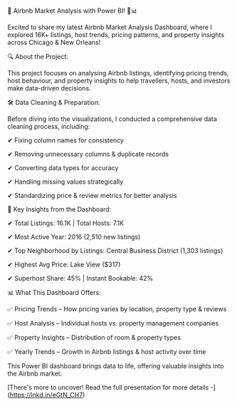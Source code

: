 🚀 Airbnb Market Analysis with Power BI! 🏡📊 



Excited to share my latest Airbnb Market Analysis Dashboard, where I explored 16K+ listings, host trends, pricing patterns, and property insights across Chicago & New Orleans!



🔍 About the Project:

This project focuses on analysing Airbnb listings, identifying pricing trends, host behaviour, and property insights to help travellers, hosts, and investors make data-driven decisions.



🛠 Data Cleaning & Preparation:

Before diving into the visualizations, I conducted a comprehensive data cleaning process, including:

✔ Fixing column names for consistency

✔ Removing unnecessary columns & duplicate records

✔ Converting data types for accuracy

✔ Handling missing values strategically

✔ Standardizing price & review metrics for better analysis



📌 Key Insights from the Dashboard:

✔ Total Listings: 16.1K | Total Hosts: 7.1K

✔ Most Active Year: 2016 (2,510 new listings)

✔ Top Neighborhood by Listings: Central Business District (1,303 listings)

✔ Highest Avg Price: Lake View ($317)

✔ Superhost Share: 45% | Instant Bookable: 42%



📊 What This Dashboard Offers:

✅ Pricing Trends – How pricing varies by location, property type & reviews

✅ Host Analysis – Individual hosts vs. property management companies

✅ Property Insights – Distribution of room & property types

✅ Yearly Trends – Growth in Airbnb listings & host activity over time



This Power BI dashboard brings data to life, offering valuable insights into the Airbnb market.


[There's more to uncover! Read the full presentation for more details -] (https://lnkd.in/eGtN_CH7)
